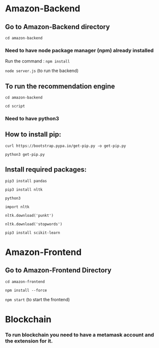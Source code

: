 <h1>Amazon-Backend</h1>

<h2> Go to Amazon-Backend directory </h2>

```cd amazon-backend```

<h3>Need to have node package manager (npm) already installed</h3>

Run the command : ```npm install```

```node server.js``` (to run the backend)


<h2>To run the recommendation engine</h2>


```cd amazon-backend```

```cd script```

<h3>Need to have python3</h3>

<h2>How to install pip:</h2>

```curl https://bootstrap.pypa.io/get-pip.py -o get-pip.py```

```python3 get-pip.py```

<h2>Install required packages:</h2>

```pip3 install pandas```

```pip3 install nltk```

```python3```

```import nltk```

```nltk.download('punkt')```

```nltk.download('stopwords')```

```pip3 install scikit-learn```


<h1> Amazon-Frontend </h1>

<h2>Go to Amazon-Frontend Directory</h2>

```cd amazon-frontend```

```npm install --force```

```npm start``` (to start the frontend)

<h1>Blockchain</h1> 

<h3>To run blockchain you need to have a metamask account and the extension for it.</h3>
